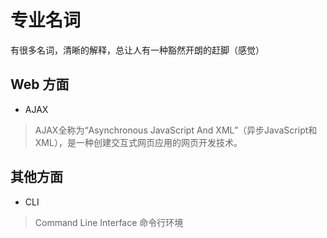 # 专业名词

有很多名词，清晰的解释，总让人有一种豁然开朗的赶脚（感觉）

## Web 方面

- AJAX

> AJAX全称为“Asynchronous JavaScript And XML”（异步JavaScript和XML），是一种创建交互式网页应用的网页开发技术。

## 其他方面

- CLI

> Command Line Interface 命令行环境
